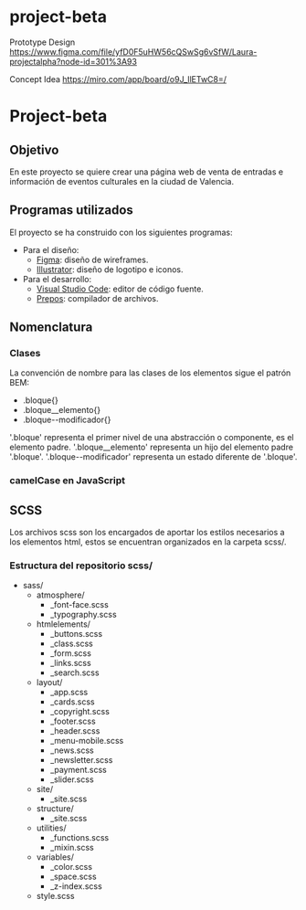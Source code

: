 # project-beta

Prototype Design
https://www.figma.com/file/yfD0F5uHW56cQSwSg6vSfW/Laura-projectalpha?node-id=301%3A93

Concept Idea
https://miro.com/app/board/o9J_llETwC8=/

# **Project-beta**

## **Objetivo**


En este proyecto se quiere crear una página web de venta de entradas e información de eventos culturales en la ciudad de Valencia.

## **Programas utilizados**
El proyecto se ha construido con los siguientes programas:
- Para el diseño: 
  - <a href="https://www.figma.com/">Figma</a>: diseño de wireframes.
  - <a href="https://www.adobe.com/products/illustrator.html">Illustrator</a>: diseño de logotipo e iconos.
- Para el desarrollo: 
  - <a href="https://code.visualstudio.com/">Visual Studio Code</a>: editor de código fuente.
  - <a href="https://prepros.io/">Prepos</a>: compilador de archivos.

## **Nomenclatura**

### **Clases**

La convención de nombre para las clases de los elementos sigue el patrón BEM:

- .bloque{}
- .bloque__elemento{}
- .bloque--modificador{}

'.bloque' representa el primer nivel de una abstracción o componente, es el elemento padre.
'.bloque__elemento' representa un hijo del elemento padre '.bloque'.
'.bloque--modificador' representa un estado diferente de '.bloque'.

<!-- Ejemplo sacado del proyecto -->

### **camelCase en JavaScript**

## **SCSS**

Los archivos scss son los encargados de aportar los estilos necesarios a los elementos html, estos se encuentran organizados en la carpeta scss/.

### **Estructura del repositorio scss/**

- sass/
  - atmosphere/
    - _font-face.scss
    - _typography.scss
  - htmlelements/
    - _buttons.scss
    - _class.scss
    - _form.scss
    - _links.scss
    - _search.scss
  - layout/
    - _app.scss
    - _cards.scss
    - _copyright.scss
    - _footer.scss
    - _header.scss
    - _menu-mobile.scss
    - _news.scss
    - _newsletter.scss
    - _payment.scss
    - _slider.scss
  - site/
    - _site.scss
  - structure/
    - _site.scss
  - utilities/
    - _functions.scss
    - _mixin.scss
  - variables/
    - _color.scss
    - _space.scss
    - _z-index.scss
  - style.scss
